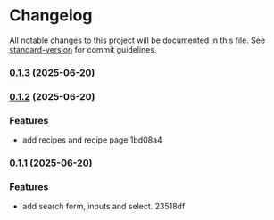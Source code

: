 # Changelog

All notable changes to this project will be documented in this file. See [standard-version](https://github.com/conventional-changelog/standard-version) for commit guidelines.

### [0.1.3](///compare/v0.1.2...v0.1.3) (2025-06-20)

### [0.1.2](///compare/v0.1.1...v0.1.2) (2025-06-20)


### Features

* add recipes and recipe page 1bd08a4

### 0.1.1 (2025-06-20)


### Features

* add search form, inputs and select. 23518df
